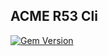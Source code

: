 ## ACME R53 Cli

[![Gem Version](https://badge.fury.io/rb/acme-r53-cli.svg)](https://badge.fury.io/rb/acme-r53-cli)
